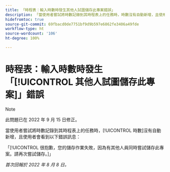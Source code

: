 ```yaml
---
title: 「時程表：輸入時數時發生其他人試圖儲存此專案錯誤」
description: 「當使用者嘗試將時數記錄到其時程表上的任務時，時數沒有自動新增，且使用者會看到一則錯誤訊息。」
hidefromtoc: true
source-git-commit: 69fbacd0de7751bf9d9b597e6862fe3406a49fde
workflow-type: ht
source-wordcount: '106'
ht-degree: 100%

---
```



# 時程表：輸入時數時發生「[!UICONTROL 其他人試圖儲存此專案]」錯誤

>[!NOTE]
>
>此問題已在 2022 年 9 月 15 日修正。

當使用者嘗試將時數記錄到其時程表上的任務時，[!UICONTROL 時數]沒有自動新增，且使用者會看到以下錯誤訊息：

「[!UICONTROL 很抱歉，您的儲存作業失敗，因為有其他人員同時嘗試儲存此專案。請再次嘗試儲存。]」

_首次回報於 2022 年 8 月 8 日。_

